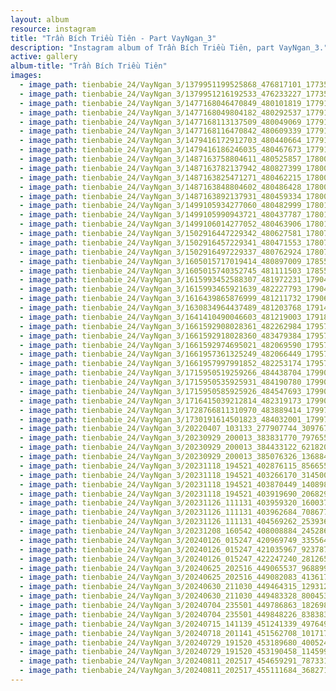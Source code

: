 ```yaml
---
layout: album
resource: instagram
title: "Trần Bích Triều Tiên - Part VayNgan_3"
description: "Instagram album of Trần Bích Triều Tiên, part VayNgan_3."
active: gallery
album-title: "Trần Bích Triều Tiên"
images:
  - image_path: tienbabie_24/VayNgan_3/1379951199525868_476817101_1773536446834006_2284784424686302957_n.jpg
  - image_path: tienbabie_24/VayNgan_3/1379951216192533_476233227_1773536163500701_4050680881162746402_n.jpg
  - image_path: tienbabie_24/VayNgan_3/1477168046470849_480101819_1779104236277227_6810352573278699886_n.jpg
  - image_path: tienbabie_24/VayNgan_3/1477168049804182_480292537_1779104456277205_8707255518673404839_n.jpg
  - image_path: tienbabie_24/VayNgan_3/1477168113137509_480049069_1779104546277196_6534361719895069016_n.jpg
  - image_path: tienbabie_24/VayNgan_3/1477168116470842_480609339_1779104576277193_1065768422284551634_n.jpg
  - image_path: tienbabie_24/VayNgan_3/1479416172912703_480440664_1779108659610118_7424337516839899536_n.jpg
  - image_path: tienbabie_24/VayNgan_3/1479416186246035_480467673_1779108612943456_6375619828743462896_n.jpg
  - image_path: tienbabie_24/VayNgan_3/1487163758804611_480525857_1780087629512221_3017782217683127157_n.jpg
  - image_path: tienbabie_24/VayNgan_3/1487163782137942_480827399_1780087616178889_1643169566660339139_n.jpg
  - image_path: tienbabie_24/VayNgan_3/1487163825471271_480462215_1780087929512191_1762057575896389808_n.jpg
  - image_path: tienbabie_24/VayNgan_3/1487163848804602_480486428_1780087899512194_2132018689760799209_n.jpg
  - image_path: tienbabie_24/VayNgan_3/1487163892137931_480459334_1780087906178860_3383258069613737014_n.jpg
  - image_path: tienbabie_24/VayNgan_3/1499105934277060_480482999_1780111049509879_1695129381195460108_n.jpg
  - image_path: tienbabie_24/VayNgan_3/1499105990943721_480437787_1780111442843173_4026783504921273011_n.jpg
  - image_path: tienbabie_24/VayNgan_3/1499106014277052_480463906_1780111456176505_3028133478871180024_n.jpg
  - image_path: tienbabie_24/VayNgan_3/1502916447229342_480627581_1780720579448926_8048252120955600783_n.jpg
  - image_path: tienbabie_24/VayNgan_3/1502916457229341_480471553_1780720716115579_5343466421506955576_n.jpg
  - image_path: tienbabie_24/VayNgan_3/1502916497229337_480762924_1780720739448910_2402663370182747484_n.jpg
  - image_path: tienbabie_24/VayNgan_3/1605015717019414_480897009_1785535012300816_7071639749955856235_n.jpg
  - image_path: tienbabie_24/VayNgan_3/1605015740352745_481111503_1785535045634146_8888033523231824073_n.jpg
  - image_path: tienbabie_24/VayNgan_3/1615993452588307_481972231_1790401251814192_7556740857041741530_n.jpg
  - image_path: tienbabie_24/VayNgan_3/1615993465921639_482227793_1790401128480871_5966015584616983874_n.jpg
  - image_path: tienbabie_24/VayNgan_3/1616439865876999_481211732_1790610921793225_6135155433621161236_n.jpg
  - image_path: tienbabie_24/VayNgan_3/1630834964437489_481203768_1791486525038998_7009200752300196035_n.jpg
  - image_path: tienbabie_24/VayNgan_3/1641410490046603_481219003_1791804265007224_8215986230210685486_n.jpg
  - image_path: tienbabie_24/VayNgan_3/1661592908028361_482262984_1795790127941971_7803164966491475994_n.jpg
  - image_path: tienbabie_24/VayNgan_3/1661592918028360_483479384_1795789994608651_493448002191402698_n.jpg
  - image_path: tienbabie_24/VayNgan_3/1661592974695021_482069590_1795790011275316_4929266534654385837_n.jpg
  - image_path: tienbabie_24/VayNgan_3/1661957361325249_482066449_1795790024608648_1193493289579251299_n.jpg
  - image_path: tienbabie_24/VayNgan_3/1661957997991852_482253174_1795789964608654_3033882708943994302_n.jpg
  - image_path: tienbabie_24/VayNgan_3/1715950519259266_484438704_1799021770952140_4714000932800164910_n.jpg
  - image_path: tienbabie_24/VayNgan_3/1715950535925931_484190780_1799021834285467_7631130422585559281_n.jpg
  - image_path: tienbabie_24/VayNgan_3/1715950585925926_484547693_1799021824285468_4616844448249672727_n.jpg
  - image_path: tienbabie_24/VayNgan_3/1716415039212814_482319173_1799021984285452_7029687627849934276_n.jpg
  - image_path: tienbabie_24/VayNgan_3/1728766811310970_483889414_1799720820882235_8358947022629385898_n.jpg
  - image_path: tienbabie_24/VayNgan_3/1730191614501823_484032001_1799723744215276_8568115779081141483_n.jpg
  - image_path: tienbabie_24/VayNgan_3/20220407_103133_277907744_309767427865427_4526824305759448435_n.jpg
  - image_path: tienbabie_24/VayNgan_3/20230929_200013_383831770_797655485438138_8619700287925404403_n.jpg
  - image_path: tienbabie_24/VayNgan_3/20230929_200013_384433122_621820470165372_4490020798286196299_n.jpg
  - image_path: tienbabie_24/VayNgan_3/20230929_200013_385076326_1368840477346899_4260494177388550661_n.jpg
  - image_path: tienbabie_24/VayNgan_3/20231118_194521_402876115_856655082533876_502795397900116137_n.jpg
  - image_path: tienbabie_24/VayNgan_3/20231118_194521_403266170_314500861376184_4378580816843028842_n.jpg
  - image_path: tienbabie_24/VayNgan_3/20231118_194521_403870449_1408989366694292_3915295401287152212_n.jpg
  - image_path: tienbabie_24/VayNgan_3/20231118_194521_403919690_2068293480170395_2308590179179670673_n.jpg
  - image_path: tienbabie_24/VayNgan_3/20231126_111131_403959320_160037300529493_8428048054653144622_n.jpg
  - image_path: tienbabie_24/VayNgan_3/20231126_111131_403962684_7086770878035418_1271441734639707632_n.jpg
  - image_path: tienbabie_24/VayNgan_3/20231126_111131_404569262_253936007375137_5677694000487556788_n.jpg
  - image_path: tienbabie_24/VayNgan_3/20231208_160542_408008884_24528679296745601_5060488081244585599_n.jpg
  - image_path: tienbabie_24/VayNgan_3/20240126_015247_420969749_335564562776449_4808886741701683023_n.jpg
  - image_path: tienbabie_24/VayNgan_3/20240126_015247_421035967_923787175783193_5485263889834216026_n.jpg
  - image_path: tienbabie_24/VayNgan_3/20240126_015247_422247240_281265468012934_1177885132861963661_n.jpg
  - image_path: tienbabie_24/VayNgan_3/20240625_202516_449065537_968899734923450_1047769368760957475_n.jpg
  - image_path: tienbabie_24/VayNgan_3/20240625_202516_449082083_413617468337729_6407987542464674652_n.jpg
  - image_path: tienbabie_24/VayNgan_3/20240630_211030_449464315_1293127265000739_6188011393996320030_n.jpg
  - image_path: tienbabie_24/VayNgan_3/20240630_211030_449483328_800453388939161_8963789489864868626_n.jpg
  - image_path: tienbabie_24/VayNgan_3/20240704_235501_449786863_1826983211129615_2078944920352176868_n.jpg
  - image_path: tienbabie_24/VayNgan_3/20240704_235501_449848226_838383217788008_6378316599746149090_n.jpg
  - image_path: tienbabie_24/VayNgan_3/20240715_141139_451241339_497649762817399_3583829522442969283_n.jpg
  - image_path: tienbabie_24/VayNgan_3/20240718_201141_451562708_1017171076420463_4479447064708588701_n.jpg
  - image_path: tienbabie_24/VayNgan_3/20240729_191520_453189680_400524952553403_8676497255566712522_n.jpg
  - image_path: tienbabie_24/VayNgan_3/20240729_191520_453190458_1145990869842344_7680010180304905879_n.jpg
  - image_path: tienbabie_24/VayNgan_3/20240811_202517_454659291_787331566940194_4767055730784464992_n.jpg
  - image_path: tienbabie_24/VayNgan_3/20240811_202517_455111684_3682712031988412_490162690473237690_n.jpg
---
```

